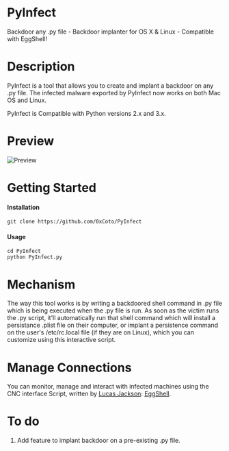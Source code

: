 # PyInfect
Backdoor any .py file - Backdoor implanter for OS X & Linux - Compatible with EggShell!

# Description
PyInfect is a tool that allows you to create and implant a backdoor on any .py file. The infected malware exported by PyInfect now works on both Mac OS and Linux.

PyInfect is Compatible with Python versions 2.x and 3.x.

# Preview
![Preview](http://i.imgur.com/zS0r4mb.png)

# Getting Started
#### Installation
```git clone https://github.com/0xCoto/PyInfect```

#### Usage

```
cd PyInfect
python PyInfect.py
```

# Mechanism
The way this tool works is by writing a backdoored shell command in .py file which is being executed when the .py file is run. As soon as the victim runs the .py script, it'll automatically run that shell command which will install a persistance .plist file on their computer, or implant a persistence command on the user's /etc/rc.local file (if they are on Linux), which you can customize using this interactive script.

# Manage Connections
You can monitor, manage and interact with infected machines using the CNC interface Script, written by [Lucas Jackson](https://github.com/neoneggplant/): [EggShell](https://github.com/neoneggplant/EggShell).

# To do
1. Add feature to implant backdoor on a pre-existing .py file.

